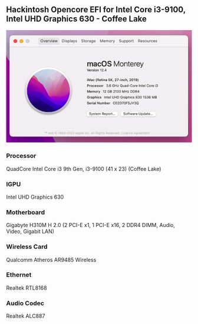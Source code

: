 ## Hackintosh Opencore EFI for Intel Core i3-9100, Intel UHD Graphics 630 - Coffee Lake

<div style="text-align: center">
<img src="https://raw.githubusercontent.com/therajuahammad/opencore-efi-i3-9100-coffee-lake-hackintosh/main/macOS%2012.4_i3-9100_UHD_630.png"/>
</div>

### Processor
QuadCore Intel Core i3 9th Gen, i3-9100 (41 x 23) (Coffee Lake)

### IGPU
Intel UHD Graphics 630

### Motherboard
Gigabyte H310M H 2.0 (2 PCI-E x1, 1 PCI-E x16, 2 DDR4 DIMM, Audio, Video, Gigabit LAN)

### Wireless Card
Qualcomm Atheros AR9485 Wireless

### Ethernet
Realtek RTL8168


### Audio Codec
Realtek ALC887
